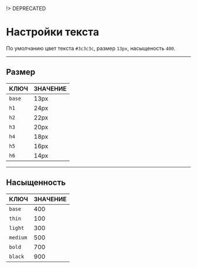 !> DEPRECATED

# Настройки текста

По умолчанию цвет текста `#3c3c3c`, размер `13px`, насыщеность `400`.

<!--
высота строки `line-height: 1.3em`. //временно не используется
-->

---

## Размер

| КЛЮЧ | ЗНАЧЕНИЕ |
|------|----------|
| `base` |  13px  |
| `h1`   |  24px  |
| `h2`   |  22px  |
| `h3`   |  20px  |
| `h4`   |  18px  |
| `h5`   |  16px  |
| `h6`   |  14px  |

---

## Насыщенность

|   КЛЮЧ    | ЗНАЧЕНИЕ |
|-----------|----------|
| `base`    |    400   |
| `thin`    |    100   |
| `light`   |    300   |
| `medium`  |    500   |
| `bold`    |    700   |
| `black`   |    900   |
